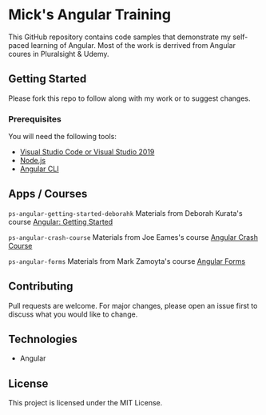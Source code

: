 # Mick's Angular Training
This GitHub repository contains code samples that demonstrate my self-paced learning of Angular. 
Most of the work is derrived from Angular coures in Pluralsight &amp; Udemy.

## Getting Started
Please fork this repo to follow along with my work or to suggest changes. 

### Prerequisites
You will need the following tools:

* [Visual Studio Code or Visual Studio 2019](https://www.visualstudio.com/downloads/)
* [Node.js ](https://nodejs.org/en/download/)
* [Angular CLI](https://angular.io/cli)

## Apps / Courses
`ps-angular-getting-started-deborahk`
Materials from Deborah Kurata's course [Angular: Getting Started](https://app.pluralsight.com/library/courses/angular-2-getting-started-update/table-of-contents)

`ps-angular-crash-course`
Materials from Joe Eames's course [Angular Crash Course](https://app.pluralsight.com/library/courses/angular-crash-course/table-of-contents)

`ps-angular-forms`
Materials from Mark Zamoyta's course [Angular Forms](https://app.pluralsight.com/library/courses/angular-forms/table-of-contents)

## Contributing
Pull requests are welcome. For major changes, please open an issue first to discuss what you would like to change.

## Technologies
* Angular


## License
This project is licensed under the MIT License. 
